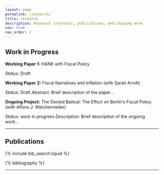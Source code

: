 ```yaml
---
layout: page
permalink: /research/
title: research
description: Research interests, publications, and ongoing work
nav: true
nav_order: 2
---
```

<!-- _pages/research.md -->


## Work in Progress

**Working Paper 1:** HANK with Fiscal Policy

*Status:* Draft


**Working Paper 2:** Fiscal Narratives and Inflation (with Sarah Arndt)

*Status:* Draft
*Abstract:* Brief description of the paper...

**Ongoing Project:** The Denied Bailout: The Effect on Berlin's Fiscal Policy (with  Alfons J. Weichenrieder)

*Status:* work in progress 
*Description:* Brief description of the ongoing work...

---


## Publications

<!-- Bibsearch Feature -->
{% include bib_search.liquid %}
<div class="publications">
{% bibliography %}
</div>

---

